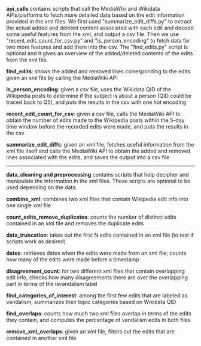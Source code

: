 **api_calls** contains scripts that call the MediaWiki and Wikidata APIs/platforms to fetch more detailed data based on the edit information provided in the xml files. We first used "summarize_edit_diffs.py" to extract the actual added and deleted content associated with each edit and decode some useful features from the xml, and output a csv file. Then we use "recent_edit_count_for_csv.py" and "is_person_encoding" to fetch data for two more features and add them into the csv. The "find_edits.py" script is optional and it gives an overview of the added/deleted contents of the edits from the xml file.  

**find_edits**: 
shows the added and removed lines corresponding to the edits given an xml file by calling the MediaWiki API

**is_person_encoding**: 
given a csv file, uses the Wikidata QID of the Wikipedia posts to determine if the subject is about a person (QID could be traced back to Q5), and puts the results in the csv with one hot encoding

**recent_edit_count_for_csv**: 
given a csv file, calls the MediaWiki API to obtain the number of edits made to the Wikipedia posts within the 5-day time window before the recorded edits were made, and puts the results in the csv

**summarize_edit_diffs**: 
given an xml file, fetches useful information from the xml file itself and calls the MediaWiki API to obtain the added and removed lines associated with the edits, and saves the output into a csv file

---------------------------------------------------------------

**data_cleaning and preprocessing** contains scripts that help decipher and manipulate the information in the xml files. These scripts are optional to be used depending on the data.


**combine_xml**: 
combines two xml files that contain Wikipedia edit info into one single xml file

**count_edits_remove_duplicates**: 
counts the number of distinct edits contained in an xml file and removes the duplicate edits

**data_truncation**: 
takes out the first N edits contained in an xml file (to test if scripts work as desired)

**dates**: 
retrieves dates when the edits were made from an xml file; counts how many of the edits were made before a timestamp

**disagreement_count**: 
for two different xml files that contain overlapping edit info, checks how many disagreements there are over the overlapping part in terms of the isvandalism label

**find_categories_of_interest**: 
among the first few edits that are labeled as vandalism, summarizes their topic categories based on Wikidata QID

**find_overlaps**: 
counts how much two xml files overlap in terms of the edits they contain, and computes the percentage of vandalism edits in both files

**remove_xml_overlaps**: 
given an xml file, filters out the edits that are contained in another xml file
